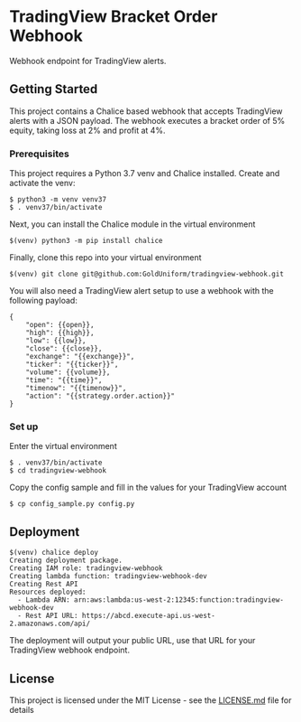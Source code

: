 # TradingView Bracket Order Webhook

Webhook endpoint for TradingView alerts.

## Getting Started

This project contains a Chalice based webhook that accepts TradingView alerts with a JSON payload. The webhook executes a bracket order of 5% equity, taking loss at 2% and profit at 4%.

### Prerequisites

This project requires a Python 3.7 venv and Chalice installed. Create and activate the venv:

```
$ python3 -m venv venv37
$ . venv37/bin/activate
```

Next, you can install the Chalice module in the virtual environment

```
$(venv) python3 -m pip install chalice
```

Finally, clone this repo into your virtual environment

```
$(venv) git clone git@github.com:GoldUniform/tradingview-webhook.git
```

You will also need a TradingView alert setup to use a webhook with the following payload:

```
{
    "open": {{open}},
    "high": {{high}},
    "low": {{low}},
    "close": {{close}},
    "exchange": "{{exchange}}",
    "ticker": "{{ticker}}",
    "volume": {{volume}},
    "time": "{{time}}",
    "timenow": "{{timenow}}",
    "action": "{{strategy.order.action}}"
}
```

### Set up

Enter the virtual environment

```
$ . venv37/bin/activate
$ cd tradingview-webhook
```

Copy the config sample and fill in the values for your TradingView account

```
$ cp config_sample.py config.py
```

## Deployment

```
$(venv) chalice deploy
Creating deployment package.
Creating IAM role: tradingview-webhook
Creating lambda function: tradingview-webhook-dev
Creating Rest API
Resources deployed:
  - Lambda ARN: arn:aws:lambda:us-west-2:12345:function:tradingview-webhook-dev
  - Rest API URL: https://abcd.execute-api.us-west-2.amazonaws.com/api/
```

The deployment will output your public URL, use that URL for your TradingView webhook endpoint.

## License

This project is licensed under the MIT License - see the [LICENSE.md](LICENSE.md) file for details